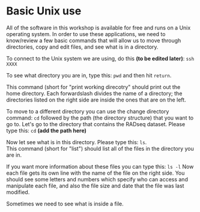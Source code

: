 # Basic Unix use

All of the software in this workshop is available for free and runs on a Unix operating system.  In order to use these applications, we need to know/review a few basic commands that will allow us to move through directories, copy and edit files, and see what is in a directory.

To connect to the Unix system we are using, do this **(to be edited later)**:
`ssh XXXX`

To see what directory you are in, type this:
`pwd`
and then hit `return`.

This command (short for "print working direcotry" should print out the home directory.  Each forwardslash divides the name of a directory; the directories listed on the right side are inside the ones that are on the left.

To move to a different directory you can use the change directory command:
`cd`
followed by the path (the directory structure) that you want to go to.  Let's go to the directory that contains the RADseq dataset.  Please type this:
`cd` **(add the path here)**

Now let see what is in this directory.  Please type this:
`ls`.  
This command (short for "list") should list all of the files in the directory you are in.  

If you want more information about these files you can type this:
`ls -l`
Now each file gets its own line with the name of the file on the right side. You should see some letters and numbers which specify who can access and manipulate each file, and also the file size and date that the file was last modified.









Sometimes we need to see what is inside a file. 
